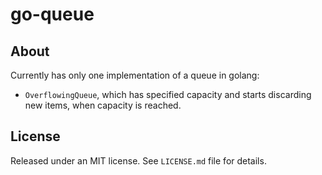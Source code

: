 go-queue
========

## About

Currently has only one implementation of a queue in golang:
- `OverflowingQueue`, which has specified capacity and starts discarding new items, when capacity is reached.

## License

Released under an MIT license. See `LICENSE.md` file for details.
